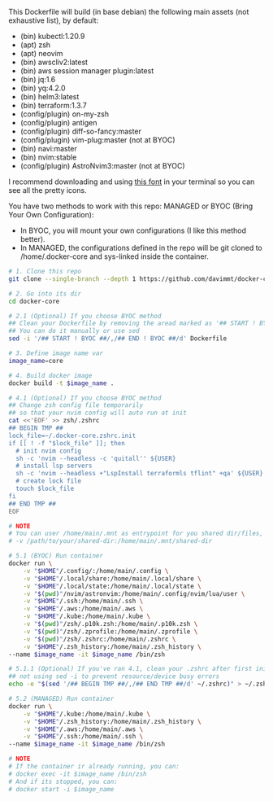 This Dockerfile will build (in base debian) the following main assets (not
exhaustive list), by default:

- (bin) kubectl:1.20.9
- (apt) zsh
- (apt) neovim
- (bin) awscliv2:latest
- (bin) aws session manager plugin:latest
- (bin) jq:1.6
- (bin) yq:4.2.0
- (bin) helm3:latest
- (bin) terraform:1.3.7
- (config/plugin) on-my-zsh
- (config/plugin) antigen
- (config/plugin) diff-so-fancy:master
- (config/plugin) vim-plug:master (not at BYOC)
- (bin) navi:master
- (bin) nvim:stable
- (config/plugin) AstroNvim3:master (not at BYOC)

I recommend downloading and using
[this font](https://github.com/ryanoasis/nerd-fonts/releases/download/v3.0.2/FiraCode.zip)
in your terminal so you can see all the pretty icons.

You have two methods to work with this repo: MANAGED or BYOC (Bring Your Own
Configuration):

- In BYOC, you will mount your own configurations (I like this method better).
- In MANAGED, the configurations defined in the repo will be git cloned to
  /home/.docker-core and sys-linked inside the container.

```bash
# 1. Clone this repo
git clone --single-branch --depth 1 https://github.com/davimmt/docker-core.git

# 2. Go into its dir
cd docker-core

# 2.1 (Optional) If you choose BYOC method
## Clean your Dockerfile by removing the aread marked as '## START ! BYOC ##' and '## END ! BYOC ##'
## You can do it manually or use sed
sed -i '/## START ! BYOC ##/,/## END ! BYOC ##/d' Dockerfile

# 3. Define image name var
image_name=core

# 4. Build docker image 
docker build -t $image_name .

# 4.1 (Optional) If you choose BYOC method
## Change zsh config file temporarily
## so that your nvim config will auto run at init
cat <<'EOF' >> zsh/.zshrc
## BEGIN TMP ##
lock_file=~/.docker-core.zshrc.init
if [[ ! -f "$lock_file" ]]; then
  # init nvim config
  sh -c 'nvim --headless -c 'quitall'' ${USER}
  # install lsp servers
  sh -c 'nvim --headless +"LspInstall terraformls tflint" +qa' ${USER}
  # create lock file
  touch $lock_file
fi
## END TMP ##
EOF

# NOTE
# You can user /home/main/.mnt as entrypoint for you shared dir/files, e.g:
# -v /path/to/your/shared-dir:/home/main/.mnt/shared-dir

# 5.1 (BYOC) Run container 
docker run \
    -v "$HOME"/.config/:/home/main/.config \
    -v "$HOME"/.local/share:/home/main/.local/share \
    -v "$HOME"/.local/state:/home/main/.local/state \
    -v "$(pwd)"/nvim/astronvim:/home/main/.config/nvim/lua/user \
    -v "$HOME"/.ssh:/home/main/.ssh \
    -v "$HOME"/.aws:/home/main/.aws \
    -v "$HOME"/.kube:/home/main/.kube \
    -v "$(pwd)"/zsh/.p10k.zsh:/home/main/.p10k.zsh \
    -v "$(pwd)"/zsh/.zprofile:/home/main/.zprofile \
    -v "$(pwd)"/zsh/.zshrc:/home/main/.zshrc \
    -v "$HOME"/.zsh_history:/home/main/.zsh_history \
--name $image_name -it $image_name /bin/zsh

# 5.1.1 (Optional) If you've ran 4.1, clean your .zshrc after first init
## not using sed -i to prevent resource/device busy errors
echo -e "$(sed '/## BEGIN TMP ##/,/## END TMP ##/d' ~/.zshrc)" > ~/.zshrc

# 5.2 (MANAGED) Run container 
docker run \
    -v "$HOME"/.kube:/home/main/.kube \
    -v "$HOME"/.zsh_history:/home/main/.zsh_history \
    -v "$HOME"/.aws:/home/main/.aws \
    -v "$HOME"/.ssh:/home/main/.ssh \
--name $image_name -it $image_name /bin/zsh

# NOTE
# If the container ir already running, you can:
# docker exec -it $image_name /bin/zsh
# And if its stopped, you can:
# docker start -i $image_name
```
